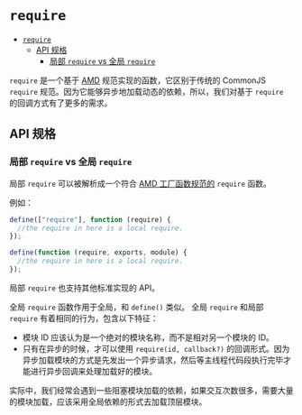 # `require`

- [`require`](#require)
  - [API 规格](#api-规格)
    - [局部 `require` vs 全局 `require`](#局部-require-vs-全局-require)

`require` 是一个基于 [AMD](https://github.com/amdjs/amdjs-api/wiki/AMD) 规范实现的函数，它区别于传统的 CommonJS `require` 规范。因为它能够异步地加载动态的依赖，所以，我们对基于 `require` 的回调方式有了更多的需求。

## API 规格

### 局部 `require` vs 全局 `require`

局部 `require` 可以被解析成一个符合 [AMD 工厂函数规范的](https://github.com/amdjs/amdjs-api/wiki/AMD#wiki-define) `require` 函数。

例如：

```js
define(["require"], function (require) {
  //the require in here is a local require.
});

define(function (require, exports, module) {
  //the require in here is a local require.
});
```

局部 `require` 也支持其他标准实现的 API。

全局 `require` 函数作用于全局，和 `define()` 类似。 全局 `require` 和局部 `require` 有着相同的行为，包含以下特征：

- 模块 ID 应该认为是一个绝对的模块名称，而不是相对另一个模块的 ID。
- 只有在异步的时候，才可以使用 `require(id, callback?)` 的回调形式。因为异步加载模块的方式是先发出一个异步请求，然后等主线程代码段执行完毕才能进行异步回调来处理加载好的模块。

实际中，我们经常会遇到一些阻塞模块加载的依赖，如果交互次数很多，需要大量的模块加载，应该采用全局依赖的形式去加载顶层模块。
